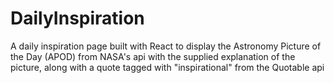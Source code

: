 # DailyInspiration
A daily inspiration page built with React to display the Astronomy Picture of the Day (APOD) from NASA's api with the supplied explanation of the picture, along with a quote tagged with "inspirational" from the Quotable api
